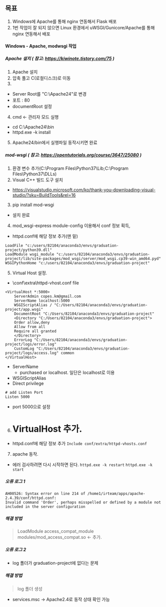 ## 목표
1. Windows에 Apache를 통해 nginx 연동해서 Flask 배포 
2. 1번 작업이 잘 되지 않으면 Linux 환경에서 uWSGI/Gunicore/Apache를 통해 nginx 연동해서 배포

#### Windows - Apache, modwsgi 작업

##### Apache 설치 ( 참고: https://kiwinote.tistory.com/75 ) 
1. Apache 설치
2. 압축 풀고 C(로컬디스크)로 이동
3. 
  - Server Root를 "C:\Apache24"로 변경
  - 포트 : 80
  - documentRoot 설정

4. cmd <- 관리자 모드 실행
  - cd C:\Apache24\bin
  - httpd.exe -k install

5. Apache24/bin에서 실행파일 동작시키면 완료

##### mod-wsgi ( 참고: https://opentutorials.org/course/3647/25080 )

1. 환경 변수 추가(C:\Program Files\Python37\Lib\;C:\Program Files\Python37\DLLs\)
2. Visual C++ 빌드 도구 설치
- https://visualstudio.microsoft.com/ko/thank-you-downloading-visual-studio/?sku=BuildTools&rel=16 
3. pip install mod-wsgi
- 설치 완료
4. mod_wsgi-express module-config 이용해서 conf 정보 획득, 
- httpd.conf에 해당 정보 추가(맨 밑) 
```
LoadFile "c:/users/82104/anaconda3/envs/graduation-project/python39.dll"
LoadModule wsgi_module "c:/users/82104/anaconda3/envs/graduation-project/lib/site-packages/mod_wsgi/server/mod_wsgi.cp39-win_amd64.pyd"
WSGIPythonHome "c:/users/82104/anaconda3/envs/graduation-project"
```
5. Virtual Host 설정.
- <Apache24-Home>\conf\extra\httpd-vhost.conf file
```
<VirtualHost *:5000>
    ServerAdmin copes.km@gmail.com
    ServerName localhost:5000
    WSGIScriptAlias / "C:/Users/82104/anaconda3/envs/graduation-project/app.wsgi"
    DocumentRoot "C:/Users/82104/anaconda3/envs/graduation-project"
    <Directory "C:/Users/82104/anaconda3/envs/graduation-project">
	Order allow,deny
	Allow from all
	Require all granted
    </Directory>
    ErrorLog "C:/Users/82104/anaconda3/envs/graduation-project/logs/error.log"
    CustomLog "C:/Users/82104/anaconda3/envs/graduation-project/logs/access.log" common
</VirtualHost>
```
  - ServerName 
    - purchased or localhost. 일단은 localhost로 이용
  - WSGIScriptAlias
  - Direct privilege
```
# add Listen Port
Listen 5000
```
  - port 5000으로 설정

6. # VirtualHost 추가.
- httpd.conf에 해당 정보 추가
`Include conf/extra/httpd-vhosts.conf`

7. apache 동작.
- 에러 검사하려면 다시 시작하면 된다.
`httpd.exe -k restart`
`httpd.exe -k start`

##### 오류 로그 1
```
AH00526: Syntax error on line 214 of /home1/irteam/apps/apache-2.4.39/conf/httpd.conf:
Invalid command 'Order', perhaps misspelled or defined by a module not included in the server configuration
```

##### 해결 방법
> LoadModule access_compat_module modules/mod_access_compat.so <- 추가.

##### 오류 로그 2
- log 폴더가 graduation-project에 없다는 문제

##### 해결 방법
> log 폴더 생성

- services.msc -> Apache2.4로 동작 상태 확인 가능










